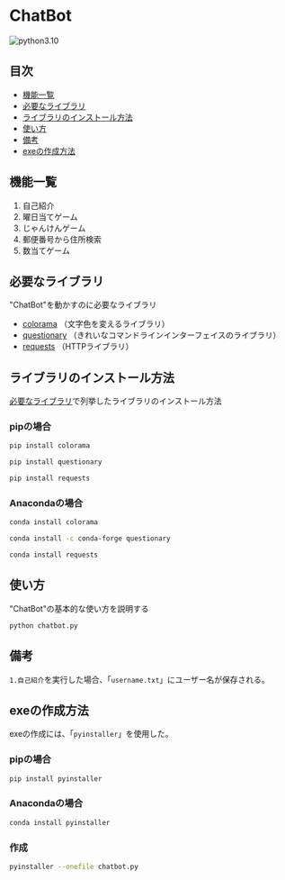 # ChatBot  <!-- omit in toc -->

![python3.10](https://img.shields.io/badge/python-v3.10-blue "Python3.10")

## 目次 <!-- omit in toc -->

- [機能一覧](#機能一覧)
- [必要なライブラリ](#必要なライブラリ)
- [ライブラリのインストール方法](#ライブラリのインストール方法)
- [使い方](#使い方)
- [備考](#備考)
- [exeの作成方法](#exeの作成方法)

## 機能一覧

  1. 自己紹介
  2. 曜日当てゲーム
  3. じゃんけんゲーム
  4. 郵便番号から住所検索
  5. 数当てゲーム

## 必要なライブラリ

"ChatBot"を動かすのに必要なライブラリ

- [colorama](https://github.com/tartley/colorama)
（文字色を変えるライブラリ）
- [questionary](https://github.com/tmbo/questionary)
（きれいなコマンドラインインターフェイスのライブラリ）
- [requests](https://github.com/psf/requests)
（HTTPライブラリ）

## ライブラリのインストール方法

[必要なライブラリ](#必要なライブラリ)で列挙したライブラリのインストール方法

### pipの場合 <!-- omit in toc -->

```bash
pip install colorama
```

```bash
pip install questionary
```

```bash
pip install requests
```

### Anacondaの場合 <!-- omit in toc -->

```bash
conda install colorama
```

```bash
conda install -c conda-forge questionary
```

```bash
conda install requests
```

## 使い方

"ChatBot"の基本的な使い方を説明する

```bash
python chatbot.py
```

## 備考

`1.自己紹介`を実行した場合、「`username.txt`」にユーザー名が保存される。

## exeの作成方法

exeの作成には、「`pyinstaller`」を使用した。

### pipの場合 <!-- omit in toc -->

```bash
pip install pyinstaller
```

### Anacondaの場合 <!-- omit in toc -->

```bash
conda install pyinstaller
```

### 作成 <!-- omit in toc -->

```bash
pyinstaller --onefile chatbot.py
```
